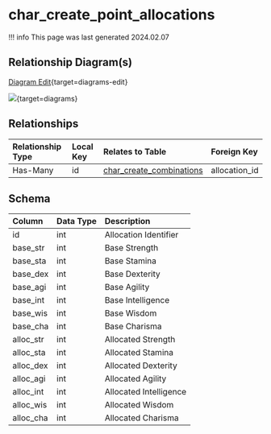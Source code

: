 # char_create_point_allocations

!!! info
	This page was last generated 2024.02.07

## Relationship Diagram(s)

[Diagram Edit](https://mermaid.live/edit#eyJjb2RlIjoiZXJEaWFncmFtXG4gICAgY2hhcl9jcmVhdGVfcG9pbnRfYWxsb2NhdGlvbnMge1xuICAgICAgICBpbnR1bnNpZ25lZCBpZFxuICAgIH1cbiAgICBjaGFyX2NyZWF0ZV9jb21iaW5hdGlvbnMge1xuICAgICAgICBpbnR1bnNpZ25lZCBhbGxvY2F0aW9uX2lkXG4gICAgICAgIGludHVuc2lnbmVkIHN0YXJ0X3pvbmVcbiAgICB9XG4gICAgY2hhcl9jcmVhdGVfcG9pbnRfYWxsb2NhdGlvbnMgfHwtLW97IGNoYXJfY3JlYXRlX2NvbWJpbmF0aW9ucyA6IFwiSGFzLU1hbnlcIlxuXG4iLCJtZXJtYWlkIjp7InRoZW1lIjoiZGVmYXVsdCJ9LCJ1cGRhdGVFZGl0b3IiOnRydWUsImF1dG9TeW5jIjp0cnVlLCJ1cGRhdGVEaWFncmFtIjp0cnVlfQ==){target=diagrams-edit}

[![](https://mermaid.ink/img/eyJjb2RlIjoiZXJEaWFncmFtXG4gICAgY2hhcl9jcmVhdGVfcG9pbnRfYWxsb2NhdGlvbnMge1xuICAgICAgICBpbnR1bnNpZ25lZCBpZFxuICAgIH1cbiAgICBjaGFyX2NyZWF0ZV9jb21iaW5hdGlvbnMge1xuICAgICAgICBpbnR1bnNpZ25lZCBhbGxvY2F0aW9uX2lkXG4gICAgICAgIGludHVuc2lnbmVkIHN0YXJ0X3pvbmVcbiAgICB9XG4gICAgY2hhcl9jcmVhdGVfcG9pbnRfYWxsb2NhdGlvbnMgfHwtLW97IGNoYXJfY3JlYXRlX2NvbWJpbmF0aW9ucyA6IFwiSGFzLU1hbnlcIlxuXG4iLCJtZXJtYWlkIjp7InRoZW1lIjoiZGVmYXVsdCJ9LCJ1cGRhdGVFZGl0b3IiOnRydWUsImF1dG9TeW5jIjp0cnVlLCJ1cGRhdGVEaWFncmFtIjp0cnVlfQ==)](https://mermaid.ink/img/eyJjb2RlIjoiZXJEaWFncmFtXG4gICAgY2hhcl9jcmVhdGVfcG9pbnRfYWxsb2NhdGlvbnMge1xuICAgICAgICBpbnR1bnNpZ25lZCBpZFxuICAgIH1cbiAgICBjaGFyX2NyZWF0ZV9jb21iaW5hdGlvbnMge1xuICAgICAgICBpbnR1bnNpZ25lZCBhbGxvY2F0aW9uX2lkXG4gICAgICAgIGludHVuc2lnbmVkIHN0YXJ0X3pvbmVcbiAgICB9XG4gICAgY2hhcl9jcmVhdGVfcG9pbnRfYWxsb2NhdGlvbnMgfHwtLW97IGNoYXJfY3JlYXRlX2NvbWJpbmF0aW9ucyA6IFwiSGFzLU1hbnlcIlxuXG4iLCJtZXJtYWlkIjp7InRoZW1lIjoiZGVmYXVsdCJ9LCJ1cGRhdGVFZGl0b3IiOnRydWUsImF1dG9TeW5jIjp0cnVlLCJ1cGRhdGVEaWFncmFtIjp0cnVlfQ==){target=diagrams}


## Relationships

| Relationship Type | Local Key | Relates to Table | Foreign Key |
| :--- | :--- | :--- | :--- |
| Has-Many | id | [char_create_combinations](../../schema/characters/char_create_combinations.md) | allocation_id |


## Schema

| Column | Data Type | Description |
| :--- | :--- | :--- |
| id | int | Allocation Identifier |
| base_str | int | Base Strength |
| base_sta | int | Base Stamina |
| base_dex | int | Base Dexterity |
| base_agi | int | Base Agility |
| base_int | int | Base Intelligence |
| base_wis | int | Base Wisdom |
| base_cha | int | Base Charisma |
| alloc_str | int | Allocated Strength |
| alloc_sta | int | Allocated Stamina |
| alloc_dex | int | Allocated Dexterity |
| alloc_agi | int | Allocated Agility |
| alloc_int | int | Allocated Intelligence |
| alloc_wis | int | Allocated Wisdom |
| alloc_cha | int | Allocated Charisma |

